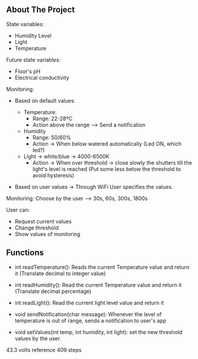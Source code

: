 <!-- ABOUT THE PROJECT -->
## About The Project
State variables:
- Humidity Level
- Light
- Temperature

Future state variables:
- Floor's pH
- Electrical conductivity

Monitoring:
- Based on default values:
	- Temperature:
		- Range: 22-28ºC
        - Action above the range --> Send a notification
	- Humidity
        - Range: 50/60%
		- Action -> When below watered automatically (Led ON, which led?)
	- Light -> white/blue -> 4000-6500K
		- Action -> When over threshold -> close slowly the shutters till the light's level is reached (Put some less below the threshold to avoid hysteresis)

- Based on user values -> Through WiFi User specifies the values.

Monitoring: Choose by the user --> 30s, 60s, 300s, 1800s

User can:
- Request current values
- Change threshold
- Show values of monitoring

## Functions

- int readTemperature(): Reads the current Temperature value and return it (Translate decimal to integer value)
- int readHumidity(): Read the current Temperature value and return it (Translate decimal percentage)
- int readLight(): Read the current light level value and return it

- void sendNotification(char message): Whenever the level of temperature is out of range, sends a notification to user's app

- void setValues(int temp, int humidity, int light): set the new threshold values by the user.

43.3 volts reference 409 steps
